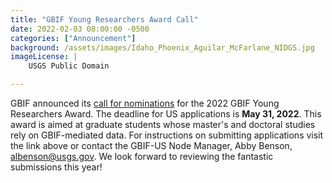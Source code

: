 ```yaml
---
title: "GBIF Young Researchers Award Call" 
date: 2022-02-03 08:00:00 -0500 
categories: ["Announcement"] 
background: /assets/images/Idaho_Phoenix_Aguilar_McFarlane_NIDGS.jpg
imageLicense: | 
    USGS Public Domain

--- 
```


GBIF announced its [call for nominations](https://www.gbif.org/news/6PzaBymtwAEvbpXYtb4d1y/call-for-nominations-to-the-2022-gbif-young-researchers-award) for the 2022 GBIF Young Researchers Award. The deadline for US applications is **May 31, 2022**. This award is aimed at graduate students whose master's and doctoral studies rely on GBIF-mediated data. For instructions on submitting applications visit the link above or contact the GBIF-US Node Manager, Abby Benson, albenson@usgs.gov. We look forward to reviewing the fantastic submissions this year!  
